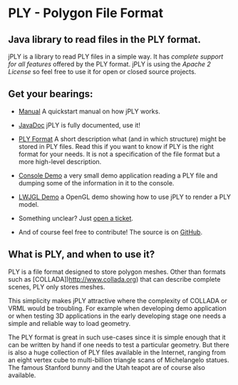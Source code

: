 PLY - Polygon File Format
=========================

Java library to read files in the PLY format.
---------------------------------------------

jPLY is a library to read PLY files in a simple way. It has *complete support
for all features* offered by the PLY format. jPLY is using the
*Apache 2 License* so feel free to use it for open or closed source projects.

Get your bearings:
---------------------------------------------

* [Manual](http://jply.smurn.org/jply/manual.html) A quickstart manual on how jPLY works.

* [JavaDoc](http://jply.smurn.org/jply/apidocs/index.html) jPLY is fully documented, use it!

* [PLY Format](http://jply.smurn.org/jply/plyformat.html) A short description what (and in which structure)
might be stored in PLY files. Read this if you want to know if PLY is the
right format for your needs. It is not a specification of the file format but
a more high-level description.

* [Console Demo](http://jply.smurn.org/consoledemo/index.html) a very small demo application
reading a PLY file and dumping some of the information in it to the console.

* [LWJGL Demo](http://jply.smurn.org/lwjgldemo/index.html) a OpenGL demo showing how to
use jPLY to render a PLY model.

* Something unclear? Just [open a ticket](https://github.com/smurn/jPly/issues).

* And of course feel free to contribute! The source is on [GitHub](https://github.com/smurn/jPly).

What is PLY, and when to use it?
---------------------------------------------

  PLY is a file format designed to store polygon meshes. Other than formats
such as [COLLADA])http://www.collada.org) that can describe complete scenes,
PLY only stores meshes.

  This simplicity makes jPLY attractive where the complexity of COLLADA or VRML
would be troubling. For example when developing demo application or when
testing 3D applications in the early developing stage one needs a simple
and reliable way to load geometry.

  The PLY format is great in such use-cases since it is simple enough that
it can be written by hand if one needs to test a particular geometry. But there
is also a huge collection of PLY files available in the Internet, ranging
from an eight vertex cube to multi-billion triangle scans of Michelangelo
statues. The famous Stanford bunny and the Utah teapot are of course also
available.
